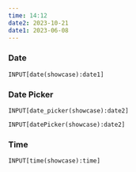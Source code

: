 ```yaml
---
time: 14:12
date2: 2023-10-21
date1: 2023-06-08
---
```


### Date
```meta-bind
INPUT[date(showcase):date1]
```

### Date Picker
```meta-bind
INPUT[date_picker(showcase):date2]
```

```meta-bind
INPUT[datePicker(showcase):date2]
```

### Time
```meta-bind
INPUT[time(showcase):time]
```
